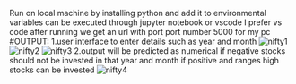 Run on local machine by installing python and add it to environmental variables can be executed through jupyter notebook or vscode I prefer vs code
after running we get an url with port port number 5000 for my pc
#OUTPUT:
1.user interface to enter details such as year and month
![nifty1](https://github.com/user-attachments/assets/6310530b-d944-4490-b1df-8027b9d2a86c)
![nifty2](https://github.com/user-attachments/assets/d6fcc747-a0e5-4132-814f-77fe2ebf8ff4)
![nifty3](https://github.com/user-attachments/assets/65c69c33-d109-450f-bc18-0f13c637b12a)
2.output will be predicted as numerical if negative stocks should not be invested in that year and month if positive and ranges high stocks can be invested
![nifty4](https://github.com/user-attachments/assets/ef43a288-1674-4fc1-927a-f0cc060acb33)




